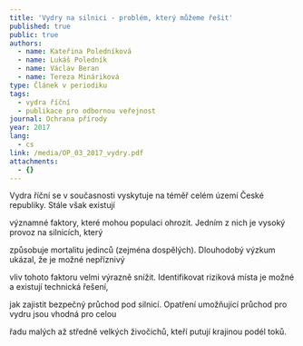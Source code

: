 ```yaml
---
title: 'Vydry na silnici - problém, který můžeme řešit'
published: true
public: true
authors:
  - name: Kateřina Poledníková
  - name: Lukáš Poledník
  - name: Václav Beran
  - name: Tereza Mináriková
type: Článek v periodiku
tags:
  - vydra říční
  - publikace pro odbornou veřejnost
journal: Ochrana přírody
year: 2017
lang:
  - cs
link: /media/OP_03_2017_vydry.pdf
attachments:
  - {}
---
```

Vydra říční se v současnosti vyskytuje na téměř celém území České republiky. Stále však existují

významné faktory, které mohou populaci ohrozit. Jedním z nich je vysoký provoz na silnicích, který

způsobuje mortalitu jedinců (zejména dospělých). Dlouhodobý výzkum ukázal, že je možné nepříznivý

vliv tohoto faktoru velmi výrazně snížit. Identifikovat riziková místa je možné a existují technická řešení,

jak zajistit bezpečný průchod pod silnicí. Opatření umožňující průchod pro vydru jsou vhodná pro celou

řadu malých až středně velkých živočichů, kteří putují krajinou podél toků.
